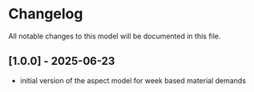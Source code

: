 # Changelog

All notable changes to this model will be documented in this file.

## [1.0.0] - 2025-06-23

- initial version of the aspect model for week based material demands
